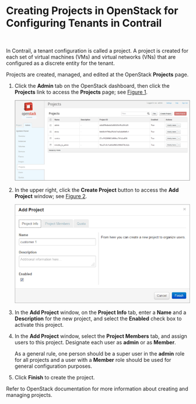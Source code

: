 # Creating Projects in OpenStack for Configuring Tenants in Contrail

 

In Contrail, a tenant configuration is called a project. A project is
created for each set of virtual machines (VMs) and virtual networks
(VNs) that are configured as a discrete entity for the tenant.

Projects are created, managed, and edited at the OpenStack **Projects**
page.

1.  <span id="jd0e27">Click the **Admin** tab on the OpenStack
    dashboard, then click the **Projects** link to access the
    **Projects** page; see
    [Figure 1](creating-projects-vnc.html#projects).</span>

    ![Figure 1: OpenStack Projects](documentation/images/s041521.gif)

2.  <span id="jd0e45">In the upper right, click the **Create Project**
    button to access the **Add Project** window; see
    [Figure 2](creating-projects-vnc.html#add-project).</span>

    ![Figure 2: Add Project](documentation/images/s041522.gif)

3.  <span id="jd0e60">In the **Add Project** window, on the **Project
    Info** tab, enter a **Name** and a **Description** for the new
    project, and select the **Enabled** check box to activate this
    project.</span>

4.  <span id="jd0e78">In the **Add Project** window, select the
    **Project Members** tab, and assign users to this project. Designate
    each user as **admin** or as **Member**.</span>

    As a general rule, one person should be a super user in the
    **admin** role for all projects and a user with a **Member** role
    should be used for general configuration purposes.

5.  <span id="jd0e101">Click **Finish** to create the project.</span>

Refer to OpenStack documentation for more information about creating and
managing projects.

 
